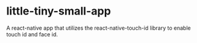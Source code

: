 # little-tiny-small-app
A react-native app that utilizes the react-native-touch-id library to enable touch id and face id.
